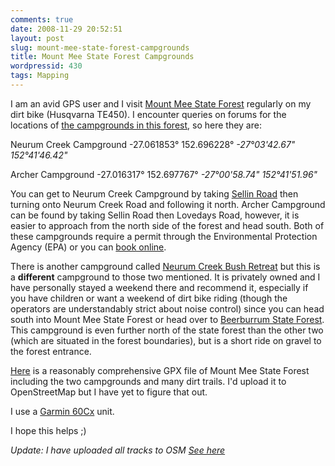 ```yaml
---
comments: true
date: 2008-11-29 20:52:51
layout: post
slug: mount-mee-state-forest-campgrounds
title: Mount Mee State Forest Campgrounds
wordpressid: 430
tags: Mapping
---
```


I am an avid GPS user and I visit [Mount Mee State Forest](http://www.epa.qld.gov.au/projects/park/index.cgi?parkid=63) regularly on my dirt bike (Husqvarna TE450). I encounter queries on forums for the locations of [the campgrounds in this forest](http://www.epa.qld.gov.au/parks_and_forests/find_a_park_or_forest/mount_mee_state_forest_and_forest_reserve__camping_information/), so here they are:

Neurum Creek Campground
-27.061853° 152.696228°
_-27°03'42.67" 152°41'46.42"_

Archer Campground
-27.016317° 152.697767°
_-27°00'58.74" 152°41'51.96"_

You can get to Neurum Creek Campground by taking [Sellin Road](http://maps.google.com/maps?f=q&hl=en&geocode=&q=sellin+road+dayboro+queensland&sll=35.338111,-81.860311&sspn=0.013181,0.027874&ie=UTF8&ll=-27.182835,152.815747&spn=0.007187,0.013937&z=17) then turning onto Neurum Creek Road and following it north. Archer Campground can be found by taking Sellin Road then Lovedays Road, however, it is easier to approach from the north side of the forest and head south. Both of these campgrounds require a permit through the Environmental Protection Agency (EPA) or you can [book online](https://www.epa.qld.gov.au/parks/iaparks/gds/IAGDS050.jsp?quickParkId=3).

There is another campground called [Neurum Creek Bush Retreat](http://www.ncbr.com.au/) but this is a **different** campground to those two mentioned. It is privately owned and I have personally stayed a weekend there and recommend it, especially if you have children or want a weekend of dirt bike riding (though the operators are understandably strict about noise control) since you can head south into Mount Mee State Forest or head over to [Beerburrum State Forest](http://www.epa.qld.gov.au/projects/park/index.cgi?parkid=7). This campground is even further north of the state forest than the other two (which are situated in the forest boundaries), but is a short ride on gravel to the forest entrance.

[
Here](http://projects.tmorris.net/public/maps/gpx/Mount%20Mee%20State%20Forest.gpx) is a reasonably comprehensive GPX file of Mount Mee State Forest including the two campgrounds and many dirt trails. I'd upload it to OpenStreetMap but I have yet to figure that out.

I use a [Garmin 60Cx](https://buy.garmin.com/shop/shop.do?pID=309#gpsmap60cx) unit.

I hope this helps ;)

_Update: I have uploaded all tracks to OSM [See here]( http://blog.tmorris.net/mount-mee-state-forest/)_
